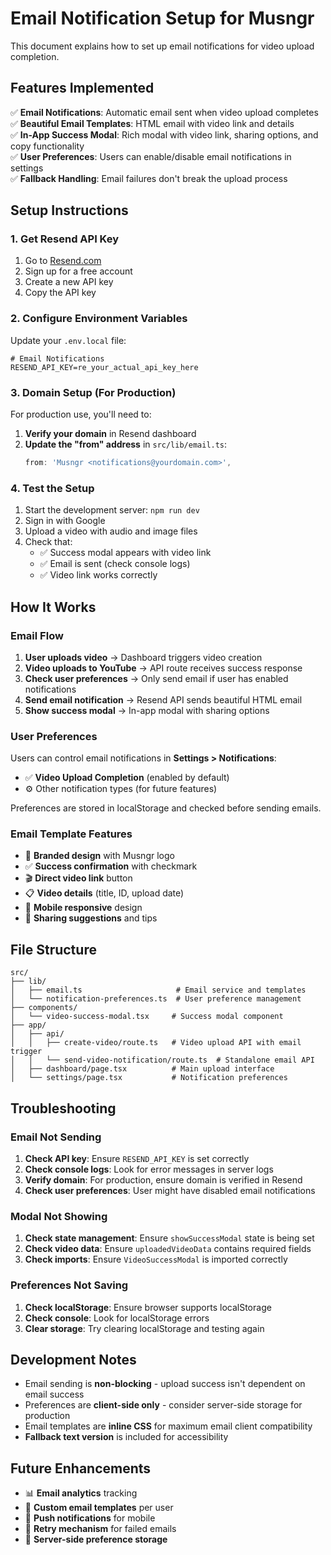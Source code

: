 # Email Notification Setup for Musngr

This document explains how to set up email notifications for video upload completion.

## Features Implemented

✅ **Email Notifications**: Automatic email sent when video upload completes  
✅ **Beautiful Email Templates**: HTML email with video link and details  
✅ **In-App Success Modal**: Rich modal with video link, sharing options, and copy functionality  
✅ **User Preferences**: Users can enable/disable email notifications in settings  
✅ **Fallback Handling**: Email failures don't break the upload process  

## Setup Instructions

### 1. Get Resend API Key

1. Go to [Resend.com](https://resend.com)
2. Sign up for a free account
3. Create a new API key
4. Copy the API key

### 2. Configure Environment Variables

Update your `.env.local` file:

```env
# Email Notifications
RESEND_API_KEY=re_your_actual_api_key_here
```

### 3. Domain Setup (For Production)

For production use, you'll need to:

1. **Verify your domain** in Resend dashboard
2. **Update the "from" address** in `src/lib/email.ts`:
   ```typescript
   from: 'Musngr <notifications@yourdomain.com>',
   ```

### 4. Test the Setup

1. Start the development server: `npm run dev`
2. Sign in with Google
3. Upload a video with audio and image files
4. Check that:
   - ✅ Success modal appears with video link
   - ✅ Email is sent (check console logs)
   - ✅ Video link works correctly

## How It Works

### Email Flow

1. **User uploads video** → Dashboard triggers video creation
2. **Video uploads to YouTube** → API route receives success response
3. **Check user preferences** → Only send email if user has enabled notifications
4. **Send email notification** → Resend API sends beautiful HTML email
5. **Show success modal** → In-app modal with sharing options

### User Preferences

Users can control email notifications in **Settings > Notifications**:

- ✅ **Video Upload Completion** (enabled by default)
- ⚙️ Other notification types (for future features)

Preferences are stored in localStorage and checked before sending emails.

### Email Template Features

- 🎵 **Branded design** with Musngr logo
- ✅ **Success confirmation** with checkmark
- 🎬 **Direct video link** button
- 📋 **Video details** (title, ID, upload date)
- 📱 **Mobile responsive** design
- 🔗 **Sharing suggestions** and tips

## File Structure

```
src/
├── lib/
│   ├── email.ts                     # Email service and templates
│   └── notification-preferences.ts  # User preference management
├── components/
│   └── video-success-modal.tsx     # Success modal component
├── app/
│   ├── api/
│   │   ├── create-video/route.ts   # Video upload API with email trigger
│   │   └── send-video-notification/route.ts  # Standalone email API
│   ├── dashboard/page.tsx          # Main upload interface
│   └── settings/page.tsx           # Notification preferences
```

## Troubleshooting

### Email Not Sending

1. **Check API key**: Ensure `RESEND_API_KEY` is set correctly
2. **Check console logs**: Look for error messages in server logs
3. **Verify domain**: For production, ensure domain is verified in Resend
4. **Check user preferences**: User might have disabled email notifications

### Modal Not Showing

1. **Check state management**: Ensure `showSuccessModal` state is being set
2. **Check video data**: Ensure `uploadedVideoData` contains required fields
3. **Check imports**: Ensure `VideoSuccessModal` is imported correctly

### Preferences Not Saving

1. **Check localStorage**: Ensure browser supports localStorage
2. **Check console**: Look for localStorage errors
3. **Clear storage**: Try clearing localStorage and testing again

## Development Notes

- Email sending is **non-blocking** - upload success isn't dependent on email success
- Preferences are **client-side only** - consider server-side storage for production
- Email templates are **inline CSS** for maximum email client compatibility
- **Fallback text version** is included for accessibility

## Future Enhancements

- 📊 **Email analytics** tracking
- 🎨 **Custom email templates** per user
- 📱 **Push notifications** for mobile
- 🔄 **Retry mechanism** for failed emails
- 💾 **Server-side preference storage**
